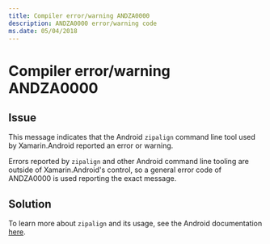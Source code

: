 ```yaml
---
title: Compiler error/warning ANDZA0000
description: ANDZA0000 error/warning code
ms.date: 05/04/2018
---
```

# Compiler error/warning ANDZA0000

## Issue

This message indicates that the Android `zipalign` command line tool used by
Xamarin.Android reported an error or warning.

Errors reported by `zipalign` and other Android command line tooling are
outside of Xamarin.Android's control, so a general error code of
ANDZA0000 is used reporting the exact message.

## Solution

To learn more about `zipalign` and its usage, see the Android documentation
[here][zipalign].

[zipalign]: https://developer.android.com/studio/command-line/zipalign
